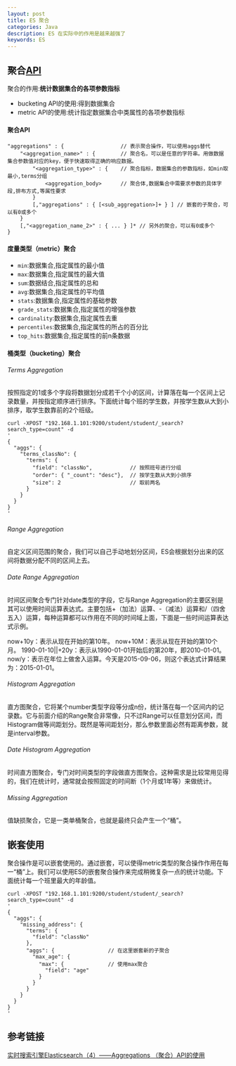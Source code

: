 ```yaml
---
layout: post
title: ES 聚合
categories: Java
description: ES 在实际中的作用是越来越强了
keywords: ES
---
```


## 聚合[API](https://www.elastic.co/guide/en/elasticsearch/reference/current/search-aggregations.html)  

聚合的作用:**统计数据集合的各项参数指标**  

- bucketing API的使用:得到数据集合
- metric API的使用:统计指定数据集合中类属性的各项参数指标  

#### 聚合API
```
"aggregations" : {                  // 表示聚合操作，可以使用aggs替代
    "<aggregation_name>" : {        // 聚合名，可以是任意的字符串。用做数据集合参数值对应的key，便于快速取得正确的响应数据。
        "<aggregation_type>" : {    // 聚合指标，数据集合的参数指标，如min取最小,terms分组
            <aggregation_body>      // 聚合体,数据集合中需要求参数的具体字段,排布方式,等属性要求
        }
        [,"aggregations" : { [<sub_aggregation>]+ } ] // 嵌套的子聚合，可以有0或多个
    }
    [,"<aggregation_name_2>" : { ... } ]* // 另外的聚合，可以有0或多个
}
```

#### 度量类型（metric）聚合
- `min`:数据集合,指定属性的最小值
- `max`:数据集合,指定属性的最大值
- `sum`:数据结合,指定属性的总和
- `avg`:数据集合,指定属性的平均值
- `stats`:数据集合,指定属性的基础参数 
- `grade_stats`:数据集合,指定属性的增强参数
- `cardinality`:数据集合,指定属性去重
- `percentiles`:数据集合,指定属性的所占的百分比
- `top_hits`:数据集合,指定属性的前n条数据

#### 桶类型（bucketing）聚合   

###### Terms Aggregation
按照指定的1或多个字段将数据划分成若干个小的区间，计算落在每一个区间上记录数量，并按指定顺序进行排序。下面统计每个班的学生数，并按学生数从大到小排序，取学生数靠前的2个班级。

```
curl -XPOST "192.168.1.101:9200/student/student/_search?search_type=count" -d 
'
{
  "aggs": {
    "terms_classNo": {
      "terms": {
        "field": "classNo",            // 按照班号进行分组 
        "order": { "_count": "desc"},  // 按学生数从大到小排序
        "size": 2                      // 取前两名
      }
    }
  }
}
'
```

###### Range Aggregation
自定义区间范围的聚合，我们可以自己手动地划分区间，ES会根据划分出来的区间将数据分配不同的区间上去。

###### Date Range Aggregation
时间区间聚合专门针对date类型的字段，它与Range Aggregation的主要区别是其可以使用时间运算表达式。主要包括+（加法）运算、-（减法）运算和/（四舍五入）运算，每种运算都可以作用在不同的时间域上面，下面是一些时间运算表达式示例。

now+10y：表示从现在开始的第10年。
now+10M：表示从现在开始的第10个月。
1990-01-10||+20y：表示从1990-01-01开始后的第20年，即2010-01-01。
now/y：表示在年位上做舍入运算。今天是2015-09-06，则这个表达式计算结果为：2015-01-01。

###### Histogram Aggregation
直方图聚合，它将某个number类型字段等分成n份，统计落在每一个区间内的记录数。它与前面介绍的Range聚合非常像，只不过Range可以任意划分区间，而Histogram做等间距划分。既然是等间距划分，那么参数里面必然有距离参数，就是interval参数。

###### Date Histogram Aggregation
时间直方图聚合，专门对时间类型的字段做直方图聚合。这种需求是比较常用见得的，我们在统计时，通常就会按照固定的时间断（1个月或1年等）来做统计。

###### Missing Aggregation
值缺损聚合，它是一类单桶聚合，也就是最终只会产生一个“桶”。


## 嵌套使用
聚合操作是可以嵌套使用的。通过嵌套，可以使得metric类型的聚合操作作用在每一“桶”上。我们可以使用ES的嵌套聚合操作来完成稍微复杂一点的统计功能。下面统计每一个班里最大的年龄值。  

```
curl -XPOST "192.168.1.101:9200/student/student/_search?search_type=count" -d
'
{
  "aggs": {
    "missing_address": {
      "terms": {
        "field": "classNo"
      },
      "aggs": {                 // 在这里嵌套新的子聚合
        "max_age": {
          "max": {              // 使用max聚合
            "field": "age"
          }
        }
      }
    }
  }
}
'
```

## 参考链接
[实时搜索引擎Elasticsearch（4）——Aggregations （聚合）API的使用](http://blog.csdn.net/xialei199023/article/details/48298635)